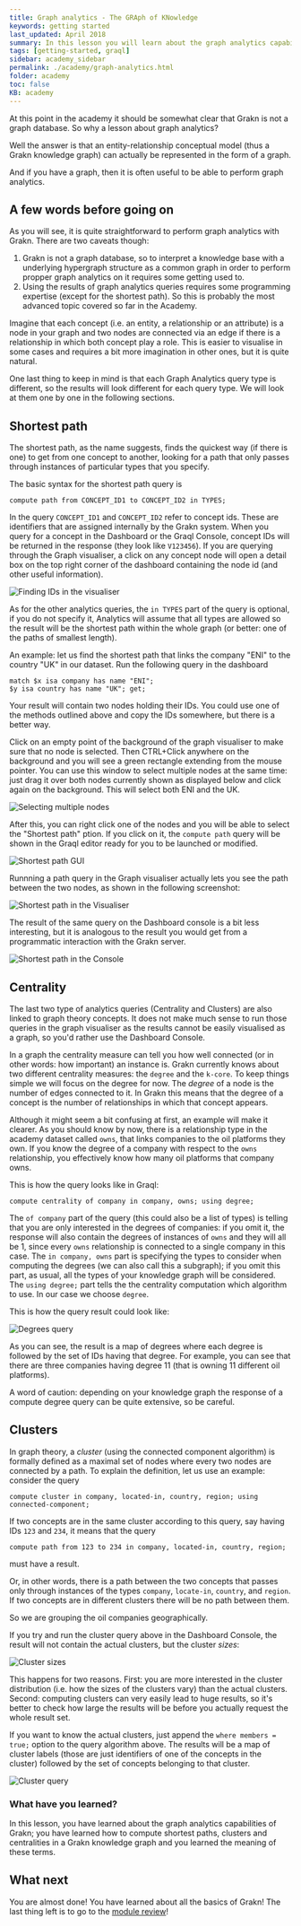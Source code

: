 ```yaml
---
title: Graph analytics - The GRAph of KNowledge
keywords: getting started
last_updated: April 2018
summary: In this lesson you will learn about the graph analytics capabilities of Grakn and its syntax
tags: [getting-started, graql]
sidebar: academy_sidebar
permalink: ./academy/graph-analytics.html
folder: academy
toc: false
KB: academy
---
```


At this point in the academy it should be somewhat clear that Grakn is not a graph database. So why a lesson about graph analytics?

Well the answer is that an entity-relationship conceptual model (thus a Grakn knowledge graph) can actually be represented in the form of a graph.

And if you have a graph, then it is often useful to be able to perform graph analytics.


## A few words before going on
As you will see, it is quite straightforward to perform graph analytics with Grakn. There are two caveats though:

  1. Grakn is not a graph database, so to interpret a knowledge base with a underlying hypergraph structure as a common graph in order to perform propper graph analytics on it requires some getting used to.
  2. Using the results of graph analytics queries requires some programming expertise (except for the shortest path). So this is probably the most advanced topic covered so far in the Academy.

Imagine that each concept (i.e. an entity, a relationship or an attribute) is a node in your graph and two nodes are connected via an edge if there is a relationship in which both concept play a role. This is easier to visualise in some cases and requires a bit more imagination in other ones, but it is quite natural.

One last thing to keep in mind is that each Graph Analytics query type is different, so the results will look different for each query type. We will look at them one by one in the following sections.



## Shortest path

The shortest path, as the name suggests, finds the quickest way (if there is one) to get from one concept to another, looking for a path that only passes through instances of particular types that you specify.

The basic syntax for the shortest path query is

```graql-skip-test
compute path from CONCEPT_ID1 to CONCEPT_ID2 in TYPES;
```

In the query `CONCEPT_ID1` and `CONCEPT_ID2` refer to concept ids. These are identifiers that are assigned internally by the Grakn system. When you query for a concept in the Dashboard or the Graql Console, concept IDs will be returned in the response (they look like `V123456`). If you are querying through the Graph visualiser, a click on any concept node will open a detail box on the top right corner of the dashboard containing the node id (and other useful information).

  ![Finding IDs in the visualiser](/images/academy/6-analytics/finding-id.png)

As for the other analytics queries, the `in TYPES` part of the query is optional, if you do not specify it, Analytics will assume that all types are allowed so the result will be the shortest path within the whole graph (or better: one of the paths of smallest length).

An example: let us find the shortest path that links the company "ENI" to the country "UK" in our dataset. Run the following query in the dashboard

```graql-skip-test
match $x isa company has name "ENI";
$y isa country has name "UK"; get;
```

Your result will contain two nodes holding their IDs. You could use one of the methods outlined above and copy the IDs somewhere, but there is a better way.

Click on an empty point of the background of the graph visualiser to make sure that no node is selected. Then CTRL+Click anywhere on the background and you will see a green rectangle extending from the mouse pointer. You can use this window to select multiple nodes at the same time: just drag it over both nodes currently shown as displayed below and click again on the background. This will select both ENI and the UK.

  ![Selecting multiple nodes](/images/academy/6-analytics/multi-selection.png)

After this, you can right click one of the nodes and you will be able to select the "Shortest path" ption. If you click on it, the `compute path` query will be shown in the Graql editor ready for you to be launched or modified.

  ![Shortest path GUI](/images/academy/6-analytics/path-gui.png)

Runnning a path query in the Graph visualiser actually lets you see the path between the two nodes, as shown in the following screenshot:

  ![Shortest path in the Visualiser](/images/academy/6-analytics/path-visualiser.png)

The result of the same query on the Dashboard console is a bit less interesting, but it is analogous to the result you would get from a programmatic interaction with the Grakn server.

  ![Shortest path in the Console](/images/academy/6-analytics/path-console.png)

## Centrality

The last two type of analytics queries (Centrality and Clusters) are also linked to graph theory concepts. It does not make much sense to run those queries in the graph visualiser as the results cannot be easily visualised as a graph, so you'd rather use the Dashboard Console.

In a graph the centrality measure can tell you how well connected (or in other words: how important) an instance is. Grakn currently knows about two different centrality measures: the `degree` and the `k-core`. To keep things simple we will focus on the degree for now. The _degree_ of a node is the number of edges connected to it. In Grakn this means that the degree of a concept is the number of relationships in which that concept appears.

Although it might seem a bit confusing at first, an example will make it clearer. As you should know by now, there is a relationship type in the academy dataset called `owns`, that links companies to the oil platforms they own. If you know the degree of a company with respect to the `owns` relationship, you effectively know how many oil platforms that company owns.

This is how the query looks like in Graql:

```graql-skip-test
compute centrality of company in company, owns; using degree;
```

The `of company` part of the query (this could also be a list of types) is telling that you are only interested in the degrees of companies: if you omit it, the response will also contain the degrees of instances of `owns` and they will all be 1, since every `owns` relationship is connected to a single company in this case. The `in company, owns` part is specifying the types to consider when computing the degrees (we can also call this a subgraph); if you omit this part, as usual, all the types of your knowledge graph will be considered. The `using degree;` part tells the the centrality computation which algorithm to use. In our case we choose `degree`.

This is how the query result could look like:

  ![Degrees query](/images/academy/6-analytics/degrees-query.png)

As you can see, the result is a map of degrees where each degree is followed by the set of IDs having that degree. For example, you can see that there are three companies having degree 11 (that is owning 11 different oil platforms).

A word of caution: depending on your knowledge graph the response of a compute degree query can be quite extensive, so be careful.

## Clusters

In graph theory, a _cluster_ (using the connected component algorithm) is formally defined as a maximal set of nodes where every two nodes are connected by a path. To explain the definition, let us use an example: consider the query

```graql-skip-test
compute cluster in company, located-in, country, region; using connected-component;
```

If two concepts are in the same cluster according to this query, say having IDs `123` and `234`, it means that the query

```graql-skip-test
compute path from 123 to 234 in company, located-in, country, region;
```

must have a result.

Or, in other words, there is a path between the two concepts that passes only through instances of the types `company`, `locate-in`, `country`, and `region`. If two concepts are in different clusters there will be no path between them.

So we are grouping the oil companies geographically.

If you try and run the cluster query above in the Dashboard Console, the result will not contain the actual clusters, but the cluster _sizes_:

  ![Cluster sizes](/images/academy/6-analytics/cluster-size.png)

This happens for two reasons. First: you are more interested in the cluster distribution (i.e. how the sizes of the clusters vary) than the actual clusters. Second: computing clusters can very easily lead to huge results, so it's better to check how large the results will be before you actually request the whole result set.

If you want to know the actual clusters, just append the `where members = true;` option to the query algorithm above. The results will be a map of cluster labels (those are just identifiers of one of the concepts in the cluster) followed by the set of concepts belonging to that cluster.

  ![Cluster query](/images/academy/6-analytics/cluster-members.png)

### What have you learned?

In this lesson, you have learned about the graph analytics capabilities of Grakn; you have learned how to compute shortest paths, clusters and centralities in a Grakn knowledge graph and you learned the meaning of these terms.

## What next

You are almost done! You have learned about all the basics of Grakn! The last thing left is to go to the [module review](./analytics-review.html)!
